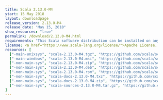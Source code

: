```yaml
---
title: Scala 2.13.0-M4
start: 15 May 2018
layout: downloadpage
release_version: 2.13.0-M4
release_date: "May 15, 2018"
show_resources: "true"
permalink: /download/2.13.0-M4.html
requirements: "This Scala software distribution can be installed on any Unix-like or Windows system. It requires Java, version 8 or later, which can be downloaded from <a href='https://www.java.com/'>java.com</a>."
license: <a href="https://www.scala-lang.org/license/">Apache License, Version 2.0</a>
resources: [
  ["-main-unixsys", "scala-2.13.0-M4.tgz", "https://github.com/scala/scala/releases/download/v2.13.0-M4/scala-2.13.0-M4.tgz", "Mac OS X, Unix, Cygwin", "16.54M"],
  ["-main-windows", "scala-2.13.0-M4.msi", "https://github.com/scala/scala/releases/download/v2.13.0-M4/scala-2.13.0-M4.msi", "Windows (msi installer)", "97.55M"],
  ["-non-main-sys", "scala-2.13.0-M4.zip", "https://github.com/scala/scala/releases/download/v2.13.0-M4/scala-2.13.0-M4.zip", "Windows", "16.58M"],
  ["-non-main-sys", "scala-2.13.0-M4.deb", "https://github.com/scala/scala/releases/download/v2.13.0-M4/scala-2.13.0-M4.deb", "Debian", "482.84M"],
  ["-non-main-sys", "scala-2.13.0-M4.rpm", "https://github.com/scala/scala/releases/download/v2.13.0-M4/scala-2.13.0-M4.rpm", "RPM package", "98.11M"],
  ["-non-main-sys", "scala-docs-2.13.0-M4.txz", "https://github.com/scala/scala/releases/download/v2.13.0-M4/scala-docs-2.13.0-M4.txz", "API docs", "41.69M"],
  ["-non-main-sys", "scala-docs-2.13.0-M4.zip", "https://github.com/scala/scala/releases/download/v2.13.0-M4/scala-docs-2.13.0-M4.zip", "API docs", "84.12M"],
  ["-non-main-sys", "scala-sources-2.13.0-M4.tar.gz", "https://github.com/scala/scala/archive/v2.13.0-M4.tar.gz", "Sources", ""]
]
---
```

